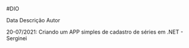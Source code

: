 #DIO

Data				Descrição																					Autor

20-07/2021: Criando um APP simples de cadastro de séries em .NET  - Serginei
